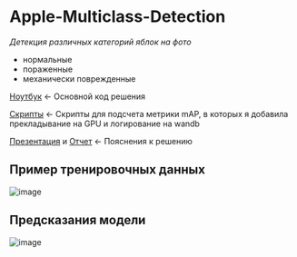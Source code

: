 # Apple-Multiclass-Detection
*Детекция различных категорий яблок на фото*
- нормальные
- пораженные
- механически поврежденные

[Ноутбук](https://github.com/c-nemo/Apple-Multiclass-Detection/blob/main/Apple_multiclass_detection.ipynb) ← Основной код решения

[Скрипты](https://github.com/c-nemo/Apple-Multiclass-Detection/tree/main/scripts) ← Скрипты для подсчета метрики mAP, в которых я добавила прекладывание на GPU и логирование на wandb

[Презентация](https://github.com/c-nemo/Apple-Multiclass-Detection/blob/main/%D0%9F%D1%80%D0%B5%D0%B7%D0%B5%D0%BD%D1%82%D0%B0%D1%86%D0%B8%D1%8F_%D1%8F%D0%B1%D0%BB%D0%BE%D0%BA%D0%B8.pdf) и 
[Отчет](https://github.com/c-nemo/Apple-Multiclass-Detection/blob/main/%D0%9E%D1%82%D1%87%D0%B5%D1%82_%D1%8F%D0%B1%D0%BB%D0%BE%D0%BA%D0%B8.docx)
← Пояснения к решению

## Пример тренировочных данных
![image](https://github.com/c-nemo/Apple-Multiclass-Detection/assets/86519457/51124064-b14b-4f97-ab55-9f688d7a9c81)

## Предсказания модели
![image](https://github.com/c-nemo/Apple-Multiclass-Detection/assets/86519457/0f9c1af0-223e-42ca-a72d-baf7a5e7be7a)
